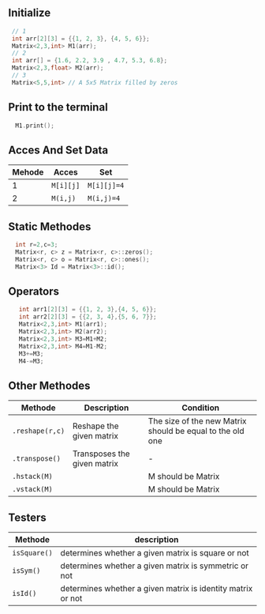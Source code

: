 ## Initialize
``` C++
 // 1 
 int arr[2][3] = {{1, 2, 3}, {4, 5, 6}};
 Matrix<2,3,int> M1(arr);
 // 2
 int arr[] = {1.6, 2.2, 3.9 , 4.7, 5.3, 6.8};
 Matrix<2,3,float> M2(arr);
 // 3
 Matrix<5,5,int> // A 5x5 Matrix filled by zeros
```
## Print to the terminal 
``` C++
  M1.print();
```
## Acces And Set Data
|Mehode|Acces|Set|
|-|--|--|
|1|`M[i][j]`|`M[i][j]=4`|
|2|`M(i,j)`|`M(i,j)=4`|
## Static Methodes 
``` C++
  int r=2,c=3;
  Matrix<r, c> z = Matrix<r, c>::zeros();
  Matrix<r, c> o = Matrix<r, c>::ones();
  Matrix<3> Id = Matrix<3>::id();
```
## Operators
``` C++
   int arr1[2][3] = {{1, 2, 3},{4, 5, 6}};
   int arr2[2][3] = {{2, 3, 4},{5, 6, 7}};
   Matrix<2,3,int> M1(arr1);
   Matrix<2,3,int> M2(arr2);
   Matrix<2,3,int> M3=M1+M2;
   Matrix<2,3,int> M4=M1-M2;
   M3+=M3;
   M4-=M3;
```
## Other Methodes 
|Methode|Description|Condition|
|--|--|--|
|`.reshape(r,c)`|Reshape the given matrix|The size of the new Matrix should be equal to the old one|
|`.transpose()`|Transposes the given matrix |-|
|`.hstack(M)`||M should be Matrix|
|`.vstack(M)`||M should be Matrix|
## Testers
|Methode|description|
|--|--|
|`isSquare()`|determines whether a given matrix is square or not|
|`isSym()`|determines whether a given matrix is symmetric or not|
|`isId()`|determines whether a given matrix is identity matrix or not|
